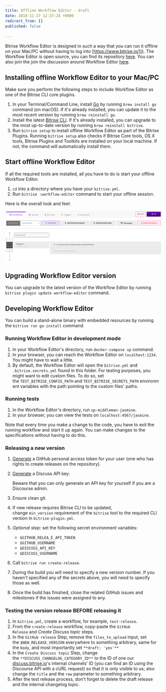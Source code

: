 ```yaml
---
title: Offline Workflow Editor - draft
date: 2018-11-27 12:37:24 +0000
redirect_from: []
published: false

---
```

Bitrise Workflow Editor is designed in such a way that you can run it offline on your Mac/PC without having to log into [https://www.bitrise.io/](). The Workflow Editor is open source, you can find its repository [here](https://github.com/bitrise-io/bitrise-workflow-editor). You can also join the join the discussion around Workflow Editor [here](https://discuss.bitrise.io/t/workflow-editor-v2-open-source-offline-workflow-editor/39).

## Installing offline Workflow Editor to your Mac/PC

Make sure you perform the following steps to include Workflow Editor as one of the Bitrise CLI core plugins.

1. In your Terminal/Command Line, install [Go](https://golang.org/) by running `brew install go` command (on macOS). If it's already installed, you can update it to the most recent version by running `brew reinstall go`.
2. Install the latest [Bitrise CLI](/bitrise-cli/installation/). If it's already installed, you can upgrade to the most up-to-date version by running `brew reinstall bitrise`.
3. Run `bitrise setup` to install offline Workflow Editor as part of the Bitrise Plugins. Running `bitrise setup` also checks if Bitrise Core tools, OS X tools, Bitrise Plugins and Toolkits are installed on your local machine. If not, the command will automatically install them.

## Start offline Workflow Editor

If all the required tools are installed, all you have to do is start your offline Workflow Editor.

1. `cd` into a directory where you have your `bitrise.yml`.
2. Run `bitrise :workflow-editor` command to start your offline session.

Here is the overall look and feel:

![](/img/offline-workflow-editor.png)

## Upgrading Workflow Editor version

You can upgrade to the latest version of the Workflow Editor by running `bitrise plugin update workflow-editor` command.

## Developing Workflow Editor

You can build a stand-alone binary with embedded resources by running the `bitrise run go-install` command.

### Running Workflow Editor in development mode

1. In your Workflow Editor's directory, run `docker-compose up` command.
2. In your browser, you can reach the Workflow Editor on `localhost:1234`. You might have to wait a little.
3. By default, the Workflow Editor will open the `bitrise.yml` and `.bitrise.secrets.yml` found in this folder. For testing purposes, you might want to edit custom files. To do so, set the `TEST_BITRISE_CONFIG_PATH` and `TEST_BITRISE_SECRETS_PATH` environment variables with the path pointing to the custom files' paths.

### Running tests

1. In the Workflow Editor's directory, run `up-middleman-jasmine`.
2. In your browser, you can view the tests on `localhost:4567/jasmine`.

Note that every time you make a change to the code, you have to exit the running workflow and start it up again. You can make changes to the specifications without having to do this.

### Releasing a new version

1. [Generate](https://github.com/settings/tokens) a GitHub personal access token for your user (one who has rights to create releases on the repository).
2. [Generate](https://discuss.bitrise.io/admin/api/keys) a Discuss API key:

   Beware that you can only generate an API key for yourself if you are a Discourse admin.
3. Ensure clean git.
4. If new release requires Bitrise CLI to be updated, change `min_version` requirement of the `bitrise` tool to the required CLI version in `bitrise-plugin.yml`.
5. _Optional step:_ set the following secret environment variables:
   * `$GITHUB_RELEA_E_API_TOKEN`
   * `$GITHUB_USERNAME`
   * `$DISCUSS_API_KEY`
   * `$DISCUSS_USERNAME`
6. Call `bitrise run create-release`.
7. During the build you will need to specify a new version number. If you haven't specified any of the secrets above, you will need to specify those as well.
8. Once the build has finished, close the related GitHub issues and milestones if the issues were assigned to any.

### Testing the version release BEFORE releasing it

1. In `bitrise.yml`, create a workflow, for example, `test-release`.
2. From the `create-release` workflow, copy-paste the `GitHub Release` and _Create Discuss topic_ steps.
3. In the `GitHub release` Step, remove the `files_to_upload` input, set the `$NEW_RELEASE_VERSION` everywhere to something arbitrary, same for the `body`, and most importantly set `**draft: 'yes'**`
4. In the `Create Discuss topic` Step, change the `**DISCUSS_CHANGELOG_CATEGORY_ID**` to the ID of one our [discuss.bitrise.io](https://discuss.bitrise.io)'s internal channels' ID (you can find an ID using the Discourse API with a cURL request) so that it is only visible to us; also change the `title` and the `raw` parameter to something arbitrary.
5. After the test release process, don't forget to delete the draft release and the internal changelog topic.